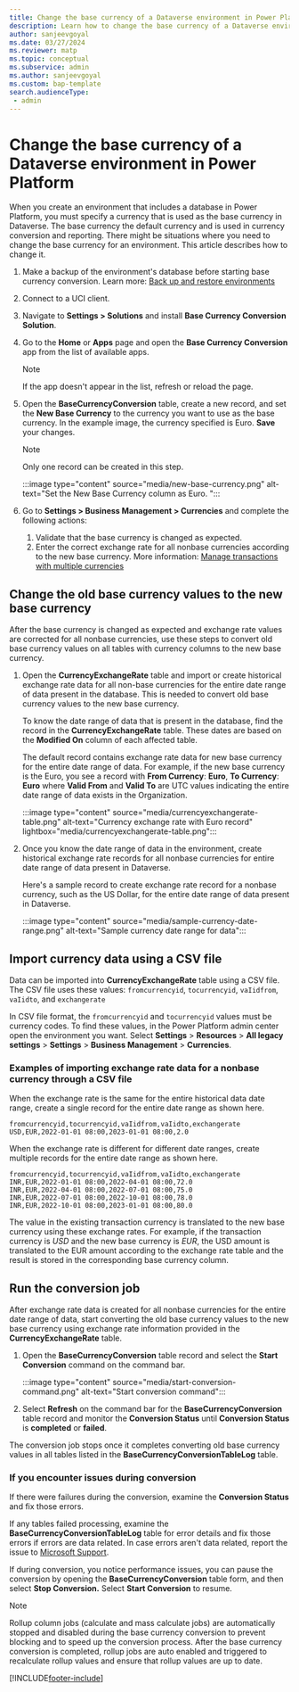 ```yaml
---
title: Change the base currency of a Dataverse environment in Power Platform
description: Learn how to change the base currency of a Dataverse environment in Power Platform.
author: sanjeevgoyal
ms.date: 03/27/2024
ms.reviewer: matp
ms.topic: conceptual
ms.subservice: admin
ms.author: sanjeevgoyal
ms.custom: bap-template
search.audienceType: 
 - admin
---
```

# Change the base currency of a Dataverse environment in Power Platform

When you create an environment that includes a database in Power Platform, you must specify a currency that is used as the base currency in Dataverse. The base currency the default currency and is used in currency conversion and reporting. There might be situations where you need to change the base currency for an environment. This article describes how to change it.

1. Make a backup of the environment's database before starting base currency conversion. Learn more: [Back up and restore environments](backup-restore-environments.md)

1. Connect to a UCI client. <!-- See my next comment so this can be removed -->
  
1. Navigate to **Settings > Solutions** and install **Base Currency Conversion Solution**. <!-- Isn't this solution installed from PPAC under Resources > Dynamics 365 apps > Base Currency Conversion? -->

1. Go to the **Home** or **Apps** page and open the **Base Currency Conversion** app from the list of available apps.

   > [!NOTE]
   > If the app doesn't appear in the list, refresh or reload the page.

1. Open the **BaseCurrencyConversion** table, create a new record, and set the **New Base Currency** to the currency you want to use as the base currency. In the example image, the currency specified is Euro. **Save** your changes.

   > [!NOTE]
   > Only one record can be created in this step.

   :::image type="content" source="media/new-base-currency.png" alt-text="Set the New Base Currency column as Euro. ":::
   
1. Go to **Settings > Business Management > Currencies** and complete the following actions:
   1.	Validate that the base currency is changed as expected. <!-- How do you do this? -->
   2.	Enter the correct exchange rate for all nonbase currencies according to the new base currency. More information: [Manage transactions with multiple currencies](manage-transactions-with-multiple-currencies.md)

## Change the old base currency values to the new base currency

After the base currency is changed as expected and exchange rate values are corrected for all nonbase currencies, use these steps to convert old base currency values on all tables with currency columns to the new base currency.

1. Open the **CurrencyExchangeRate** table and import or create historical exchange rate data for all non-base currencies for the entire date range of data present in the database. This is needed to convert old base currency values to the new base currency.

   To know the date range of data that is present in the database, find the record in the **CurrencyExchangeRate** table. These dates are based on the **Modified On** column of each affected table.

   The default record contains exchange rate data for new base currency for the entire date range of data. For example, if the new base currency is the Euro, you see a record with **From Currency**: **Euro**, **To Currency**: **Euro** where **Valid From** and **Valid To** are UTC values indicating the entire date range of data exists in the Organization.

   :::image type="content" source="media/currencyexchangerate-table.png" alt-text="Currency exchange rate with Euro record" lightbox="media/currencyexchangerate-table.png":::

1. Once you know the date range of data in the environment, create historical exchange rate records for all nonbase currencies for  entire date range of data present in Dataverse.

   Here's a sample record to create exchange rate record for a nonbase currency, such as the US Dollar, for the entire date range of data present in Dataverse.

   :::image type="content" source="media/sample-currency-date-range.png" alt-text="Sample currency date range for data":::

## Import currency data using a CSV file

Data can be imported into **CurrencyExchangeRate** table using a CSV file. The CSV file uses these values: `fromcurrencyid`, `tocurrencyid`, `vaIidfrom`, `vaIidto`, and `exchangerate`

In CSV file format, the `fromcurrencyid` and `tocurrencyid` values must be currency codes. To find these values, in the Power Platform admin center open the environment you want. Select **Settings** > **Resources** >  **All legacy settings** >  **Settings** > **Business Management** > **Currencies**.

### Examples of importing exchange rate data for a nonbase currency through a CSV file

When the exchange rate is the same for the entire historical data date range, create a single record for the entire date range as shown here.

`fromcurrencyid,tocurrencyid,vaIidfrom,vaIidto,exchangerate USD,EUR,2022-01-01 08:00,2023-01-01 08:00,2.0`

When the exchange rate is different for different date ranges, create multiple records for the entire date range as shown here.

```properties
fromcurrencyid,tocurrencyid,vaIidfrom,vaIidto,exchangerate INR,EUR,2022-01-01 08:00,2022-04-01 08:00,72.0
INR,EUR,2022-04-01 08:00,2022-07-01 08:00,75.0
INR,EUR,2022-07-01 08:00,2022-10-01 08:00,78.0
INR,EUR,2022-10-01 08:00,2023-01-01 08:00,80.0
```

The value in the existing transaction currency is translated to the new base currency using these exchange rates. For example, if the transaction currency is *USD* and the new base currency is *EUR*, the USD amount is translated to the EUR amount according to the exchange rate table and the result is stored in the corresponding base currency column.

## Run the conversion job

After exchange rate data is created for all nonbase currencies for the entire date range of data, start converting the old base currency values to the new base currency using exchange rate information provided in the **CurrencyExchangeRate** table.

1. Open the **BaseCurrencyConversion** table record and select the **Start Conversion** command on the command bar.

   :::image type="content" source="media/start-conversion-command.png" alt-text="Start conversion command":::

2. Select **Refresh** on the command bar for the **BaseCurrencyConversion** table record and monitor the **Conversion Status** until **Conversion Status** is **completed** or **failed**.

The conversion job stops once it completes converting old base currency values in all tables listed in the **BaseCurrencyConversionTableLog** table.

### If you encounter issues during conversion

If there were failures during the conversion, examine the **Conversion Status** and fix those errors.

If any tables failed processing, examine the **BaseCurrencyConversionTableLog** table for error details and fix those errors if errors are data related. In case errors aren't data related, report the issue to [Microsoft Support](get-help-support.md).

If during conversion, you notice performance issues, you can pause the conversion by opening the **BaseCurrencyConversion** table form, and then select **Stop Conversion.** Select **Start Conversion** to resume.

> [!NOTE]
> Rollup column jobs (calculate and mass calculate jobs) are automatically stopped and disabled during the base currency conversion to prevent blocking and to speed up the conversion process. After the base currency conversion is completed, rollup jobs are auto enabled and triggered to recalculate rollup values and ensure that rollup values are up to date.

[!INCLUDE[footer-include](../includes/footer-banner.md)]
